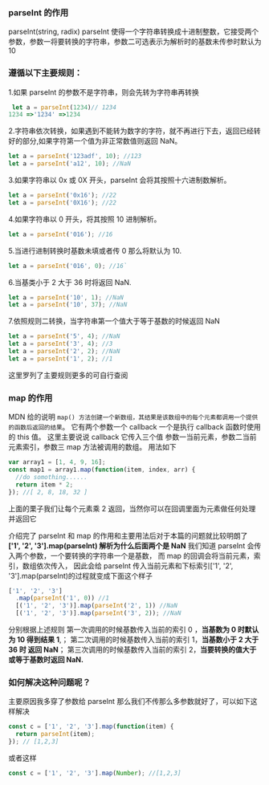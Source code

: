 ### parseInt 的作用

parseInt(string, radix)
parseInt 使得一个字符串转换成十进制整数，它接受两个参数，参数一将要转换的字符串，参数二可选表示为解析时的基数未传参时默认为 10

### 遵循以下主要规则：

1.如果 parseInt 的参数不是字符串，则会先转为字符串再转换

```js
 let a = parseInt(1234)// 1234
1234 =>'1234' =>1234
```

2.字符串依次转换，如果遇到不能转为数字的字符，就不再进行下去，返回已经转好的部分,如果字符第一个值为非正常数值则返回 NaN。

```js
let a = parseInt('123adf', 10); //123
let a = parseInt('a12', 10); //NaN
```

3.如果字符串以 0x 或 0X 开头，parseInt 会将其按照十六进制数解析。

```js
let a = parseInt('0x16'); //22
let a = parseInt('0X16'); //22
```

4.如果字符串以 0 开头，将其按照 10 进制解析。

```js
let a = parseInt('016'); //16
```

5.当进行进制转换时基数未填或者传 0 那么将默认为 10.

```js
let a = parseInt('016', 0); //16`
```

6.当基类小于 2 大于 36 时将返回 NaN.

```js
let a = parseInt('10', 1); //NaN
let a = parseInt('10', 37); //NaN
```

7.依照规则二转换，当字符串第一个值大于等于基数的时候返回 NaN

```js
let a = parseInt('5', 4); //NaN
let a = parseInt('3', 4); //3
let a = parseInt('2', 2); //NaN
let a = parseInt('1', 2); //1
```

这里罗列了主要规则更多的可自行查阅
[](https://developer.mozilla.org/zh-CN/docs/Web/JavaScript/Reference/Global_Objects/parseInt)

### map 的作用

MDN 给的说明
`map() 方法创建一个新数组，其结果是该数组中的每个元素都调用一个提供的函数后返回的结果`。
它有两个参数一个 callback 一个是执行 callback 函数时使用的 this 值。
这里主要说说 callback 它传入三个值 参数一当前元素，参数二当前元素索引，参数三 map 方法被调用的数组。
用法如下

```js
var array1 = [1, 4, 9, 16];
const map1 = array1.map(function(item, index, arr) {
  //do somothing......
  return item * 2;
}); //[ 2, 8, 18, 32 ]
```

上面的栗子我们让每个元素乘 2 返回，当然你可以在回调里面为元素做任何处理并返回它

介绍完了 parseInt 和 map 的作用和主要用法后对于本篇的问题就比较明朗了
**['1', '2', '3'].map(parseInt) 解析为什么后面两个是 NaN**
我们知道 parseInt 会传入两个参数，一个要转换的字符串一个是基数， 而 map 的回调会将当前元素，索引，数组依次传入， 因此会给 parseInt 传入当前元素和下标索引['1', '2', '3'].map(parseInt)的过程就变成下面这个样子

```js
['1', '2', '3']
  .map(parseInt('1', 0)) //1
  [('1', '2', '3')].map(parseInt('2', 1)) //NaN
  [('1', '2', '3')].map(parseInt('3', 2)); //NaN
```

分别根据上述规则
第一次调用的时候基数传入当前的索引 0 ，**当基数为 0 时默认为 10 得到结果 1**,；
第二次调用的时候基数传入当前的索引 1，**当基数小于 2 大于 36 时 返回 NaN**；
第三次调用的时候基数传入当前的索引 2，**当要转换的值大于或等于基数时返回 NaN.**

### 如何解决这种问题呢？

主要原因我多穿了参数给 parseInt 那么我们不传那么多参数就好了，可以如下这样解决

```js
const c = ['1', '2', '3'].map(function(item) {
  return parseInt(item);
}); // [1,2,3]
```

或者这样

```js
const c = ['1', '2', '3'].map(Number); //[1,2,3]
```
